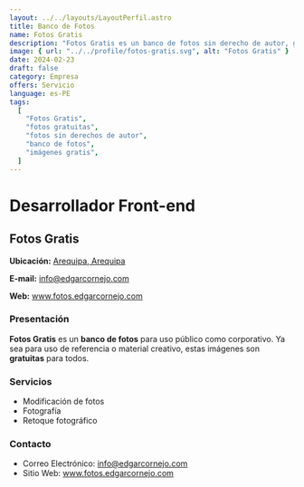 ```yaml
---
layout: ../../layouts/LayoutPerfil.astro
title: Banco de Fotos
name: Fotos Gratis
description: "Fotos Gratis es un banco de fotos sin derecho de autor, gratuitas para todos para proyectos web o diseños de cualquier tipo."
image: { url: "../../profile/fotos-gratis.svg", alt: "Fotos Gratis" }
date: 2024-02-23
draft: false
category: Empresa
offers: Servicio
language: es-PE
tags:
  [
    "Fotos Gratis",
    "fotos gratuitas",
    "fotos sin derechos de autor",
    "banco de fotos",
    "imágenes gratis",
  ]
---
```


# Desarrollador Front-end

## Fotos Gratis

<div class="contacto">
  <p><b>Ubicación:</b> <a href='https://goo.gl/maps/PGgz64rfsqz' title='Arequipa, Arequipa' target='_blank'>Arequipa, Arequipa</a></p>
  <p><b>E-mail:</b> <a href="mailto:info@edgarcornejo.com" title="info@edgarcornejo.com" target='_blank'>info@edgarcornejo.com</a></p>
  <p><b>Web:</b> <a href=https://www.fotos.edgarcornejo.com/' title='www.fotos.edgarcornejo.com' target='_blank'>www.fotos.edgarcornejo.com</a></p>
</div>

### Presentación

<strong>Fotos Gratis</strong> es un <strong>banco de fotos</strong> para uso público como corporativo. Ya sea para uso de referencia o material creativo, estas imágenes son <strong>gratuitas</strong> para todos.

### Servicios

- Modificación de fotos
- Fotografía
- Retoque fotográfico

### Contacto

- Correo Electrónico: <a href="mailto:info@edgarcornejo.com" title="info@edgarcornejo.com">info@edgarcornejo.com</a>
- Sitio Web: <a href="https://www.fotos.edgarcornejo.com" title="www.edgarcornejo.com">www.fotos.edgarcornejo.com</a>
